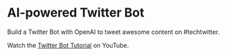 # AI-powered Twitter Bot

Build a Twitter Bot with OpenAI to tweet awesome content on #techtwitter. 

Watch the [Twitter Bot Tutorial](https://youtu.be/V7LEihbOv3Y) on YouTube. 


